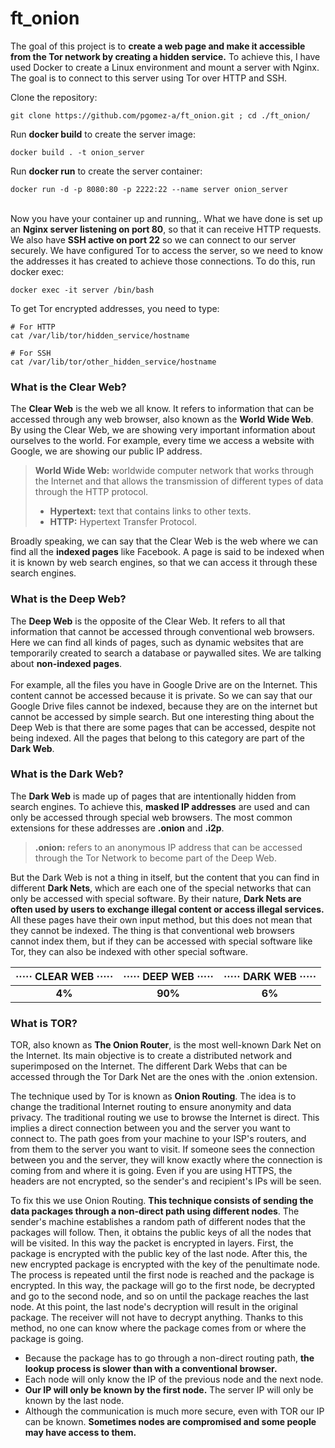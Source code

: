 # ft_onion
The goal of this project is to **create a web page and make it accessible from the Tor network by creating a hidden service.** To achieve this, I have used Docker to create a Linux environment and mount a server with Nginx. The goal is to connect to this server using Tor over HTTP and SSH.

Clone the repository:
    
    git clone https://github.com/pgomez-a/ft_onion.git ; cd ./ft_onion/
    
Run **docker build** to create the server image:
    
    docker build . -t onion_server
    
Run **docker run** to create the server container:
    
    docker run -d -p 8080:80 -p 2222:22 --name server onion_server
    
<br>Now you have your container up and running,. What we have done is set up an **Nginx server listening on port 80**, so that it can receive HTTP requests. We also have **SSH active on port 22** so we can connect to our server securely. We have configured Tor to access the server, so we need to know the addresses it has created to achieve those connections. To do this, run docker exec:

    docker exec -it server /bin/bash
    
To get Tor encrypted addresses, you need to type:

    # For HTTP
    cat /var/lib/tor/hidden_service/hostname

    # For SSH
    cat /var/lib/tor/other_hidden_service/hostname

### What is the Clear Web?
The **Clear Web** is the web we all know. It refers to information that can be accessed through any web browser, also known as the **World Wide Web**. By using the Clear Web, we are showing very important information about ourselves to the world. For example, every time we access a website with Google, we are showing our public IP address.<br>

> **World Wide Web:** worldwide computer network that works through the Internet and that allows the transmission of different types of data through the HTTP protocol.
> - **Hypertext:** text that contains links to other texts.
> - **HTTP:** Hypertext Transfer Protocol.

Broadly speaking, we can say that the Clear Web is the web where we can find all the **indexed pages** like Facebook. A page is said to be indexed when it is known by web search engines, so that we can access it through these search engines.


### What is the Deep Web?
The **Deep Web** is the opposite of the Clear Web. It refers to all that information that cannot be accessed through conventional web browsers. Here we can find all kinds of pages, such as dynamic websites that are temporarily created to search a database or paywalled sites. We are talking about **non-indexed pages**.<br><br>
For example, all the files you have in Google Drive are on the Internet. This content cannot be accessed because it is private. So we can say that our Google Drive files cannot be indexed, because they are on the internet but cannot be accessed by simple search. But one interesting thing about the Deep Web is that there are some pages that can be accessed, despite not being indexed. All the pages that belong to this category are part of the **Dark Web**.


### What is the Dark Web?
The **Dark Web** is made up of pages that are intentionally hidden from search engines. To achieve this, **masked IP addresses** are used and can only be accessed through special web browsers. The most common extensions for these addresses are **.onion** and **.i2p**.

> **.onion:** refers to an anonymous IP address that can be accessed through the Tor Network to become part of the Deep Web.

But the Dark Web is not a thing in itself, but the content that you can find in different **Dark Nets**, which are each one of the special networks that can only be accessed with special software. By their nature, **Dark Nets are often used by users to exchange illegal content or access illegal services.** All these pages have their own input method, but this does not mean that they cannot be indexed. The thing is that conventional web browsers cannot index them, but if they can be accessed with special software like Tor, they can also be indexed with other special software.<br>

<div align="center">

|····· CLEAR WEB ·····| ····· DEEP  WEB ·····|····· DARK  WEB ·····|
|:---------:|:--------:|:--------:|
|**4%**|**90%**|**6%**|
  
</div>

### What is TOR?
TOR, also known as **The Onion Router**, is the most well-known Dark Net on the Internet. Its main objective is to create a distributed network and superimposed on the Internet. The different Dark Webs that can be accessed through the Tor Dark Net are the ones with the .onion extension.<br>

The technique used by Tor is known as **Onion Routing**. The idea is to change the traditional Internet routing to ensure anonymity and data privacy. The traditional routing we use to browse the Internet is direct. This implies a direct connection between you and the server you want to connect to. The path goes from your machine to your ISP's routers, and from them to the server you want to visit. If someone sees the connection between you and the server, they will know exactly where the connection is coming from and where it is going. Even if you are using HTTPS, the headers are not encrypted, so the sender's and recipient's IPs will be seen.

To fix this we use Onion Routing. **This technique consists of sending the data packages through a non-direct path using different nodes**. The sender's machine establishes a random path of different nodes that the packages will follow. Then, it obtains the public keys of all the nodes that will be visited. In this way the packet is encrypted in layers. First, the package is encrypted with the public key of the last node. After this, the new encrypted package is encrypted with the key of the penultimate node. The process is repeated until the first node is reached and the package is encrypted. In this way, the package will go to the first node, be decrypted and go to the second node, and so on until the package reaches the last node. At this point, the last node's decryption will result in the original package. The receiver will not have to decrypt anything. Thanks to this method, no one can know where the package comes from or where the package is going.

- Because the package has to go through a non-direct routing path, **the lookup process is slower than with a conventional browser.**
- Each node will only know the IP of the previous node and the next node.
- **Our IP will only be known by the first node.** The server IP will only be known by the last node.
- Although the communication is much more secure, even with TOR our IP can be known. **Sometimes nodes are compromised and some people may have access to them.**
